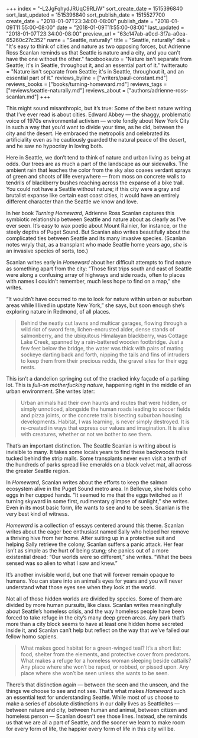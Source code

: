 +++
index = "-L2JgFqhydJRUqC9RLiW"
sort_create_date = 1515396840
sort_last_updated = 1515396840
sort_publish_date = 1515527700
create_date = "2018-01-07T23:34:00-08:00"
publish_date = "2018-01-09T11:55:00-08:00"
date = "2018-01-09T11:55:00-08:00"
last_updated = "2018-01-07T23:34:00-08:00"
preview_url = "63c147ab-a0cd-3f7a-a0ea-65260c27c352"
name = "Seattle, naturally"
title = "Seattle, naturally"
dek = "It's easy to think of cities and nature as two opposing forces, but Adrienne Ross Scanlan reminds us that Seattle is nature and a city, and you can't have the one without the other."
facebookauto = "Nature isn't separate from Seattle; it's in Seattle, throughout it, and an essential part of it."
twitterauto = "Nature isn't separate from Seattle; it's in Seattle, throughout it, and an essential part of it."
reviews_byline = ["writers/paul-constant.md"]
reviews_books = ["books/turning-homeward.md"]
reviews_tags = ["reviews/seattle-naturally.md"]
reviews_about = ["authors/adrienne-ross-scanlan.md"]
+++

This might sound misanthropic, but it’s true: Some of the best nature writing that I’ve ever read is about cities. Edward Abbey — the shaggy, problematic voice of 1970s environmental activism — wrote fondly about New York City in such a way that you’d want to divide your time, as he did, between the city and the desert. He embraced the metropolis and celebrated its artificiality even as he cautiously guarded the natural peace of the desert, and he saw no hypocrisy in loving both.

Here in Seattle, we don’t tend to think of nature and urban living as being at odds. Our trees are as much a part of the landscape as our sidewalks. The ambient rain that leaches the color from the sky also coaxes verdant sprays of green and shoots of life everywhere — from moss on concrete walls to tendrils of blackberry bushes reaching across the expanse of a bike trail. You could not have a Seattle without nature; if this city were a gray and brutalist expanse like certain east coast cities, it would have an entirely different character than the Seattle we know and love.

In her book *Turning Homeward*, Adrienne Ross Scanlan captures this symbiotic relationship between Seattle and nature about as clearly as I’ve ever seen. It’s easy to wax poetic about Mount Rainier, for instance, or the steely depths of Puget Sound. But Scanlan also writes beautifully about the complicated ties between Seattle and its many invasive species. (Scanlan notes wryly that, as a transplant who made Seattle home years ago, *she* is an invasive species of sorts, too.)

Scanlan writes early in *Homeward* about her difficult attempts to find nature as something apart from the city: “Those first trips south and east of Seattle were along a confusing array of highways and side roads, often to places with names I couldn’t remember, much less hope to find on a map,” she writes. 

“It wouldn’t have occurred to me to look for nature within urban or suburban areas while I lived in upstate New York,” she says, but soon enough she’s exploring nature in Redmond, of all places. 

<blockquote>Behind the neatly cut lawns and multicar garages, flowing through a wild riot of sword fern, lichen-encrusted alder, dense stands of salmonberry, and the ubiquitous Himalayan blackberry, was Cottage Lake Creek, spanned by a rain-battered wooden footbridge. Just a few feet below the bridge, the water was thick with pairs of mating sockeye darting back and forth, nipping the tails and fins of intruders to keep them from their precious redds, the gravel sites for their egg nests.</blockquote>

This isn’t a dandelion springing out of the cracked inky façade of a parking lot. This is *full-on motherfucking nature*, happening right in the middle of an urban environment. She writes later:

<blockquote>Urban animals had their own haunts and routes that were hidden, or simply unnoticed, alongside the human roads leading to soccer fields and pizza joints, or the concrete trails bisecting suburban housing developments. Habitat, I was learning, is never simply destroyed. It is re-created in ways that express our values and imagination. It is alive with creatures, whether or not we bother to see them.</blockquote>

That’s an important distinction. The Seattle Scanlan is writing about is invisible to many. It takes some locals years to find these backwoods trails tucked behind the strip malls. Some transplants never even visit a tenth of the hundreds of parks spread like emeralds on a black velvet mat, all across the greater Seattle region. 

In *Homeward*, Scanlan writes about the efforts to keep the salmon ecosystem alive in the Puget Sound metro area. In Bellevue, she holds coho eggs in her cupped hands. “It seemed to me that the eggs twitched as if turning skyward in some first, rudimentary glimpse of sunlight,” she writes. Even in its most basic form, life wants to see and to be seen. Scanlan is the very best kind of witness.

*Homeward* is a collection of essays centered around this theme. Scanlan writes about the eager bee enthusiast named Sally who helped her remove a thriving hive from her home. After suiting up in a protective suit and helping Sally retrieve the colony, Scanlan suffers a panic attack. Her fear isn’t as simple as the hurt of being stung; she panics out of a more existential dread: “Our worlds were so different,” she writes. “What the bees sensed was so alien to what I saw and knew.”

It’s another invisible world, but one that will forever remain opaque to humans. You can stare into an animal’s eyes for years and you will never understand what those eyes see when they look at the world.

Not all of those hidden worlds are divided by species. Some of them are divided by more human pursuits, like class. Scanlan writes meaningfully about Seattle’s homeless crisis, and the way homeless people have been forced to take refuge in the city’s many deep green areas. Any park that’s more than a city block seems to have at least one hidden home secreted inside it, and Scanlan can’t help but reflect on the way that we’ve failed our fellow homo sapiens.

<blockquote>What makes good habitat for a green-winged teal? It’s a short list: food, shelter from the elements, and protective cover from predators. What makes a refuge for a homeless woman sleeping beside cattails? Any place where she won’t be raped, or robbed, or pissed upon. Any place where she won’t be seen unless she wants to be seen.</blockquote>

There’s that distinction again — between the seen and the unseen, and the things we choose to see and not see. That’s what makes *Homeward* such an essential text for understanding Seattle. While most of us choose to make a series of absolute distinctions in our daily lives as Seattleites — between nature and city, between human and animal, between citizen and homeless person — Scanlan doesn’t see those lines. Instead, she reminds us that we are all a part of Seattle, and the sooner we learn to make room for every form of life, the happier every form of life in this city will be.
